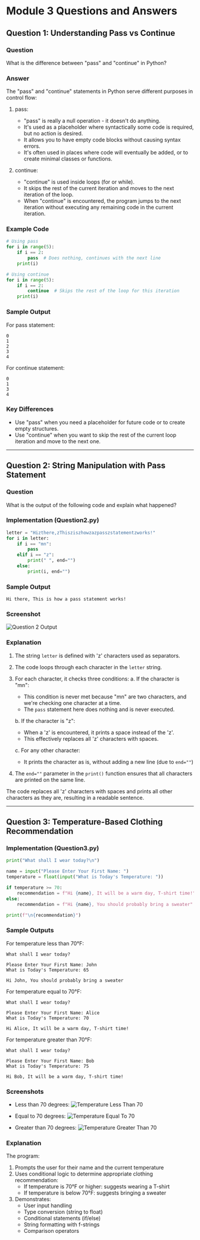 # Module 3 Questions and Answers

## Question 1: Understanding Pass vs Continue

### Question
What is the difference between "pass" and "continue" in Python?

### Answer
The "pass" and "continue" statements in Python serve different purposes in control flow:

1. pass:
    - "pass" is really a null operation - it doesn't do anything.
    - It's used as a placeholder where syntactically some code is required, but no action is desired.
    - It allows you to have empty code blocks without causing syntax errors.
    - It's often used in places where code will eventually be added, or to create minimal classes or functions.

2. continue:
    - "continue" is used inside loops (for or while).
    - It skips the rest of the current iteration and moves to the next iteration of the loop.
    - When "continue" is encountered, the program jumps to the next iteration without executing any remaining code in the current iteration.

### Example Code
```python
# Using pass
for i in range(5):
    if i == 2:
        pass  # Does nothing, continues with the next line
    print(i)

# Using continue
for i in range(5):
    if i == 2:
        continue  # Skips the rest of the loop for this iteration
    print(i)
```

### Sample Output
For pass statement:
```
0
1
2
3
4
```

For continue statement:
```
0
1
3
4
```

### Key Differences
- Use "pass" when you need a placeholder for future code or to create empty structures.
- Use "continue" when you want to skip the rest of the current loop iteration and move to the next one.

---

## Question 2: String Manipulation with Pass Statement

### Question
What is the output of the following code and explain what happened?

### Implementation (Question2.py)
```python
letter = "Hizthere,zThisziszhowzazpasszstatementzworks!"
for i in letter:
    if i == "mn":
        pass
    elif i == "z":
        print(" ", end="")
    else:
        print(i, end="")
```

### Sample Output
```
Hi there, This is how a pass statement works!
```

### Screenshot
![Question 2 Output](./Question%202%20Screenshot.png)

### Explanation
1. The string `letter` is defined with 'z' characters used as separators.

2. The code loops through each character in the `letter` string.

3. For each character, it checks three conditions:
   a. If the character is "mn":
      - This condition is never met because "mn" are two characters, and we're checking one character at a time. 
      - The `pass` statement here does nothing and is never executed.

   b. If the character is "z":
      - When a 'z' is encountered, it prints a space instead of the 'z'. 
      - This effectively replaces all 'z' characters with spaces.

   c. For any other character:
      - It prints the character as is, without adding a new line (due to `end=""`)

4. The `end=""` parameter in the `print()` function ensures that all characters are printed on the same line.

The code replaces all 'z' characters with spaces and prints all other characters as they are, resulting in a readable sentence.

---

## Question 3: Temperature-Based Clothing Recommendation

### Implementation (Question3.py)
```python
print("What shall I wear today?\n")

name = input("Please Enter Your First Name: ")
temperature = float(input("What is Today's Temperature: "))

if temperature >= 70:
    recommendation = f"Hi {name}, It will be a warm day, T-shirt time!"
else:
    recommendation = f"Hi {name}, You should probably bring a sweater"

print(f"\n{recommendation}")
```

### Sample Outputs

For temperature less than 70°F:
```
What shall I wear today?

Please Enter Your First Name: John
What is Today's Temperature: 65

Hi John, You should probably bring a sweater
```

For temperature equal to 70°F:
```
What shall I wear today?

Please Enter Your First Name: Alice
What is Today's Temperature: 70

Hi Alice, It will be a warm day, T-shirt time!
```

For temperature greater than 70°F:
```
What shall I wear today?

Please Enter Your First Name: Bob
What is Today's Temperature: 75

Hi Bob, It will be a warm day, T-shirt time!
```

### Screenshots
- Less than 70 degrees:
![Temperature Less Than 70](./Question%203%20-%20Less%20Than%2070%20Degrees.png)

- Equal to 70 degrees:
![Temperature Equal To 70](./Question%203%20-%20Equal%20To%2070%20Degrees.png)

- Greater than 70 degrees:
![Temperature Greater Than 70](./Question%203%20-%20Greater%20Than%2070%20Degrees.png)

### Explanation
The program:
1. Prompts the user for their name and the current temperature
2. Uses conditional logic to determine appropriate clothing recommendation:
   - If temperature is 70°F or higher: suggests wearing a T-shirt
   - If temperature is below 70°F: suggests bringing a sweater
3. Demonstrates:
   - User input handling
   - Type conversion (string to float)
   - Conditional statements (if/else)
   - String formatting with f-strings
   - Comparison operators
